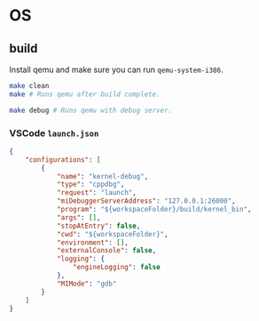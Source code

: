 # OS

## build
Install qemu and make sure you can run `qemu-system-i386`.
```sh
make clean
make # Runs qemu after build complete.

make debug # Runs qemu with debug server.
```

### VSCode `launch.json`
```json
{
	"configurations": [
		{
			"name": "kernel-debug",
			"type": "cppdbg",
			"request": "launch",
			"miDebuggerServerAddress": "127.0.0.1:26000",
			"program": "${workspaceFolder}/build/kernel_bin",
			"args": [],
			"stopAtEntry": false,
			"cwd": "${workspaceFolder}",
			"environment": [],
			"externalConsole": false,
			"logging": {
				"engineLogging": false
			},
			"MIMode": "gdb"
		}
	]
}
```